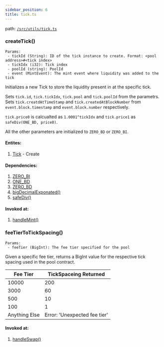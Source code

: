 ```yaml
---
sidebar_position: 6
title: tick.ts
---
```


path: [`/src/utils/tick.ts`](https://github.com/Uniswap/v3-subgraph/blob/main/src/utils/tick.ts)

### createTick()
```
Params:
 - tickId (String): ID of the tick instance to create. Format: <pool address>#<tick index>
 - tickIdx (i32): Tick index
 - poolId (string): PoolId
 - event (MintEvent): The mint event where liquidity was added to the tick
```
Initializes a new Tick to store the liquidity present in at the specific tick.

Sets `tick.id`, `tick.tickIdx`, `tick.pool` and `tick.poolId` from the parametrs. Sets `tick.creatdAtTimeStamp` and `tick.createdAtBlockNumber` from `event.block.timestamp` and `event.block.number` respectively.

`tick.price0` is calcualted as `1.0001^tickIdx` and `tick.price1` as `safeDiv(ONE_BD, price0)`.

All the other parameters are initialized to `ZERO_BD` or `ZERO_BI`.

#### Entites:
1. [Tick](../../schemas/tick.md) - Create

#### Dependencies:
1. [ZERO_BI](./constants.ts#zero_bi)
2. [ONE_BD](./constants.ts#one_bd)
3. [ZERO_BD](./constants.ts#zero_bd)
4. [bigDecimalExponated()](./index.ts#bigdecimalexponated)
5. [safeDiv()](./index.ts#safediv)

#### Invoked at:
1. [handleMint()](../mappings/core.ts#handlemint)


### feeTierToTickSpacing()
```
Params:
 - feeTier (BigInt): The fee tier specified for the pool
```
Given a specific fee tier, returns a BigInt value for the respective tick spacing used in the pool contract.

|Fee Tier|TickSpaceing Returned|
|--|---|
| 10000 | 200 |
| 3000 | 60 |
| 500 | 10 |
| 100 | 1 |
| Anything Else | Error: 'Unexpected fee tier'|

#### Invoked at:
1. [handleSwap()](../mappings/core.ts#handleswap)
